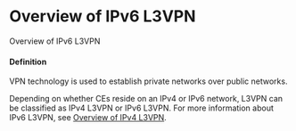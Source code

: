 Overview of IPv6 L3VPN
======================

Overview of IPv6 L3VPN

#### Definition

VPN technology is used to establish private networks over public networks.

Depending on whether CEs reside on an IPv4 or IPv6 network, L3VPN can be classified as IPv4 L3VPN or IPv6 L3VPN. For more information about IPv6 L3VPN, see [Overview of IPv4 L3VPN](vrp_L3VPNv4_cfg_0001.html).